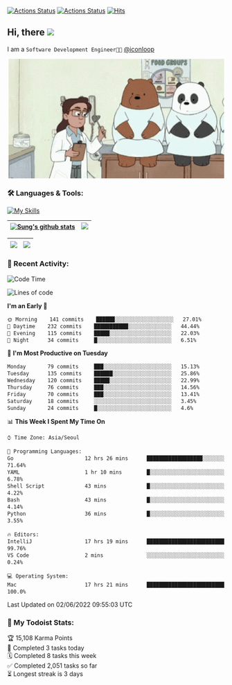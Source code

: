 
[![Actions Status](https://github.com/ddok2/ddok2/workflows/Todoist%20Readme/badge.svg)](https://github.com/ddok2/ddok2/actions)
[![Actions Status](https://github.com/ddok2/ddok2/workflows/wakatime-stats/badge.svg)](https://github.com/ddok2/ddok2/actions)
[![Hits](https://hits.seeyoufarm.com/api/count/incr/badge.svg?url=https%3A%2F%2Fgithub.com%2Fddok2&count_bg=%23FF9595&title_bg=%23555555&icon=github.svg&icon_color=%23FFFFFF&title=hits&edge_flat=false)](https://hits.seeyoufarm.com)

<!-- ![visitors](https://visitor-badge.laobi.icu/badge?page_id=ddok2.ddok2) -->
## Hi, there <img src="https://raw.githubusercontent.com/MartinHeinz/MartinHeinz/master/wave.gif" width="25px">

I am a `Software Development Engineer🧑‍💻` [@iconloop](https://github.com/iconloop)


<p align="center">
    <img align="center" alt="GIF" src="img/debugging.gif" />
</p>


### 🛠 Languages & Tools:

[![My Skills](https://skillicons.dev/icons?i=go,js,ts,py,express,react,svelte,jquery,pug,mongodb,mysql,redis,aws,docker,kubernetes)](https://skillicons.dev)


| <a href="https://github.com/ddok2"><img align="center" src="https://github-readme-stats.vercel.app/api?username=ddok2&show_icons=true&include_all_commits=true&count_private=true&theme=buefy&hide_border=true" alt="Sung's github stats" /></a> | <a href="https://github.com/ddok2"><img src="http://github-readme-streak-stats.herokuapp.com?user=ddok2&hide_border=true" /></a> |
| ------------- |------------- |


| <a href="https://github.com/ddok2"><img align="center" src="https://github-readme-stats.vercel.app/api/top-langs/?username=ddok2&theme=buefy&hide=html,css&hide_border=true width=50%" /></a> | <a href="https://github.com/ddok2"><img align="center" src="https://activity-graph.herokuapp.com/graph?username=ddok2&theme=github&hide_border=true" height="250" /></a> |
| ------------- |--------------------------------------------------------------------------------------------------------------------------------------------------------------------------|


<!-- <details open>
    <summary>📈 My GitHub Stats</summary>
    <p align="center">
        <a href="https://github.com/ddok2">
            <img align="center" src="https://github-readme-stats.vercel.app/api?username=ddok2&show_icons=true&include_all_commits=true&count_private=true&theme=buefy&hide_border=true" alt="Sung's github stats" />
        </a>
    </p>
</details>
<details>
    <summary>💬 Top Languages</summary>
    <p align="center"> 
        <a href="https://github.com/ddok2">
            <img align="center" src="https://github-readme-stats.vercel.app/api/top-langs/?username=ddok2&layout=compact&theme=buefy&hide=html,css&hide_border=true" />
        </a>
    </p>
</details> -->


### 🌈 Recent Activity:
<!--START_SECTION:waka-->
![Code Time](http://img.shields.io/badge/Code%20Time-0%20secs-blue)

![Lines of code](https://img.shields.io/badge/From%20Hello%20World%20I%27ve%20Written-272%20Thousand%20lines%20of%20code-blue)

**I'm an Early 🐤** 

```text
🌞 Morning    141 commits    ██████░░░░░░░░░░░░░░░░░░░   27.01% 
🌆 Daytime    232 commits    ███████████░░░░░░░░░░░░░░   44.44% 
🌃 Evening    115 commits    █████░░░░░░░░░░░░░░░░░░░░   22.03% 
🌙 Night      34 commits     █░░░░░░░░░░░░░░░░░░░░░░░░   6.51%

```
📅 **I'm Most Productive on Tuesday** 

```text
Monday       79 commits     ███░░░░░░░░░░░░░░░░░░░░░░   15.13% 
Tuesday      135 commits    ██████░░░░░░░░░░░░░░░░░░░   25.86% 
Wednesday    120 commits    █████░░░░░░░░░░░░░░░░░░░░   22.99% 
Thursday     76 commits     ███░░░░░░░░░░░░░░░░░░░░░░   14.56% 
Friday       70 commits     ███░░░░░░░░░░░░░░░░░░░░░░   13.41% 
Saturday     18 commits     ░░░░░░░░░░░░░░░░░░░░░░░░░   3.45% 
Sunday       24 commits     █░░░░░░░░░░░░░░░░░░░░░░░░   4.6%

```


📊 **This Week I Spent My Time On** 

```text
⌚︎ Time Zone: Asia/Seoul

💬 Programming Languages: 
Go                       12 hrs 26 mins      ██████████████████░░░░░░░   71.64% 
YAML                     1 hr 10 mins        █░░░░░░░░░░░░░░░░░░░░░░░░   6.78% 
Shell Script             43 mins             █░░░░░░░░░░░░░░░░░░░░░░░░   4.22% 
Bash                     43 mins             █░░░░░░░░░░░░░░░░░░░░░░░░   4.14% 
Python                   36 mins             █░░░░░░░░░░░░░░░░░░░░░░░░   3.55%

🔥 Editors: 
IntelliJ                 17 hrs 19 mins      █████████████████████████   99.76% 
VS Code                  2 mins              ░░░░░░░░░░░░░░░░░░░░░░░░░   0.24%

💻 Operating System: 
Mac                      17 hrs 21 mins      █████████████████████████   100.0%

```


 Last Updated on 02/06/2022 09:55:03 UTC
<!--END_SECTION:waka-->

### 🚧 My Todoist Stats:
<!-- TODO-IST:START -->
🏆  15,108 Karma Points           
🌸  Completed 3 tasks today           
🗓  Completed 8 tasks this week           
✅  Completed 2,051 tasks so far           
⏳  Longest streak is 3 days
<!-- TODO-IST:END -->

